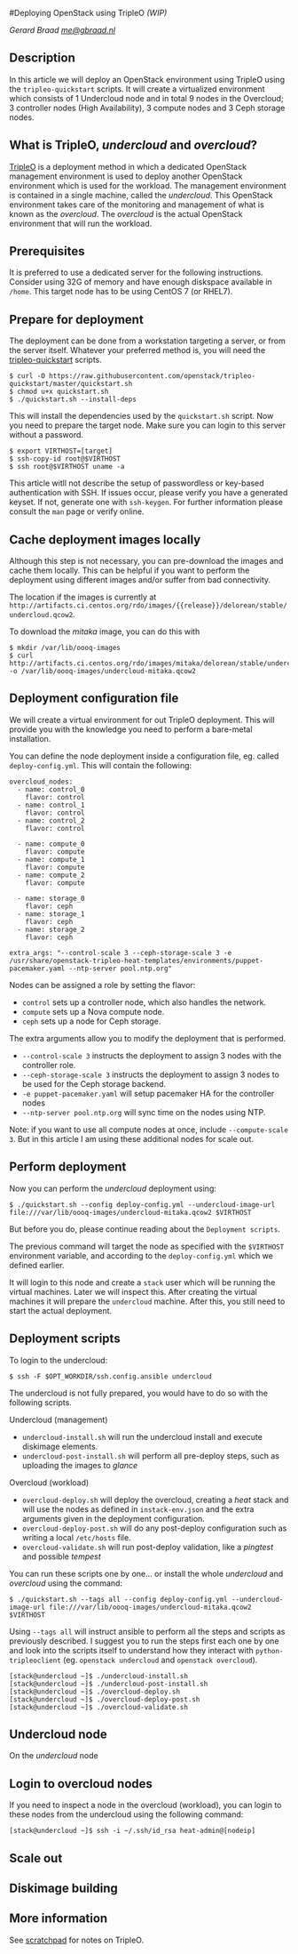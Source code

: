 #Deploying OpenStack using TripleO *(WIP)*

_Gerard Braad <me@gbraad.nl>_


## Description
In this article we will deploy an OpenStack environment using TripleO using
the `tripleo-quickstart` scripts. It will create a virtualized environment
which consists of 1 Undercloud node and in total 9 nodes in the Overcloud;
3 controller nodes (High Availability), 3 compute nodes and 3 Ceph storage
nodes.


## What is TripleO, _undercloud_ and _overcloud_?
[TripleO](https://) is a deployment method in which a dedicated OpenStack
management environment is used to deploy another OpenStack environment which is
used for the workload. The management environment is contained in a single
machine, called the _undercloud_. This OpenStack environment takes care of the
monitoring and management of what is known as the _overcloud_. The _overcloud_
is the actual OpenStack environment that will run the workload.


## Prerequisites
It is preferred to use a dedicated server for the following instructions.
Consider using 32G of memory and have enough diskspace available in `/home`.
This target node has to be using CentOS 7 (or RHEL7).


## Prepare for deployment
The deployment can be done from a workstation targeting a server, or from the
server itself. Whatever your preferred method is, you will need the 
[tripleo-quickstart](https://github.com/openstack/tripleo-quickstart) scripts.

```
$ curl -O https://raw.githubusercontent.com/openstack/tripleo-quickstart/master/quickstart.sh
$ chmod u+x quickstart.sh
$ ./quickstart.sh --install-deps
```

This will install the dependencies used by the `quickstart.sh` script. Now you
need to prepare the target node. Make sure you can login to this server without
a password.

```
$ export VIRTHOST=[target]
$ ssh-copy-id root@$VIRTHOST
$ ssh root@$VIRTHOST uname -a
```

This article witll not describe the setup of passwordless or key-based
authentication with SSH. If issues occur, please verify you have a generated
keyset. If not, generate one with `ssh-keygen`. For further information please
consult the `man` page or verify online.


## Cache deployment images locally
Although this step is not necessary, you can pre-download the images and cache
them locally. This can be helpful if you want to perform the deployment using
different images and/or suffer from bad connectivity.

The location if the images is currently at `http://artifacts.ci.centos.org/rdo/images/{{release}}/delorean/stable/undercloud.qcow2`.

To download the _mitaka_ image, you can do this with

```
$ mkdir /var/lib/oooq-images
$ curl http://artifacts.ci.centos.org/rdo/images/mitaka/delorean/stable/undercloud.qcow2 -o /var/lib/oooq-images/undercloud-mitaka.qcow2
```


## Deployment configuration file
We will create a virtual environment for out TripleO deployment. This will
provide you with the knowledge you need to perform a bare-metal installation.

You can define the node deployment inside a configuration file, eg. called 
`deploy-config.yml`. This will contain the following:

```
overcloud_nodes:
  - name: control_0
    flavor: control
  - name: control_1
    flavor: control
  - name: control_2
    flavor: control

  - name: compute_0
    flavor: compute
  - name: compute_1
    flavor: compute
  - name: compute_2
    flavor: compute

  - name: storage_0
    flavor: ceph
  - name: storage_1
    flavor: ceph
  - name: storage_2
    flavor: ceph

extra_args: "--control-scale 3 --ceph-storage-scale 3 -e /usr/share/openstack-tripleo-heat-templates/environments/puppet-pacemaker.yaml --ntp-server pool.ntp.org"

```

Nodes can be assigned a role by setting the flavor:

  * `control` sets up a controller node, which also handles the network.
  * `compute` sets up a Nova compute node.
  * `ceph` sets up a node for Ceph storage.


The extra arguments allow you to modify the deployment that is performed.

  * `--control-scale 3` instructs the deployment to assign 3 nodes with the
      controller role.
  * `--ceph-storage-scale 3` instructs the deployment to assign 3 nodes to
      be used for the Ceph storage backend.
  * `-e puppet-pacemaker.yaml` will setup pacemaker HA for the controller
      nodes
  * `--ntp-server pool.ntp.org` will sync time on the nodes using NTP.

Note: if you want to use all compute nodes at once, include `--compute-scale 3`. But in this article I am using these additional nodes for scale out.


## Perform deployment
Now you can perform the _undercloud_ deployment using:

```
$ ./quickstart.sh --config deploy-config.yml --undercloud-image-url file:///var/lib/oooq-images/undercloud-mitaka.qcow2 $VIRTHOST
```

But before you do, please continue reading about the `Deployment scripts`.

The previous command will target the node as specified with the `$VIRTHOST` 
environment variable, and according to the `deploy-config.yml` which we defined
earlier.

It will login to this node and create a `stack` user which will be running the
virtual machines. Later we will inspect this. After creating the virtual
machines it will prepare the `undercloud` machine. After this, you still need to
start the actual deployment. 


## Deployment scripts
To login to the undercloud:

```
$ ssh -F $OPT_WORKDIR/ssh.config.ansible undercloud
```

The undercloud is not fully prepared, you would have to do so with the following
scripts.

Undercloud (management)

  * `undercloud-install.sh` will run the undercloud install and execute
    diskimage elements.
  * `undercloud-post-install.sh` will perform all pre-deploy steps, such as
    uploading the images to _glance_

Overcloud (workload)

  * `overcloud-deploy.sh` will deploy the overcloud, creating a _heat_ stack
    and will use the nodes as defined in `instack-env.json` and the extra
    arguments given in the deployment configuration.
  * `overcloud-deploy-post.sh` will do any post-deploy configuration
    such as writing a local `/etc/hosts` file.
  * `overcloud-validate.sh` will run post-deploy validation, like a
    _pingtest_ and possible _tempest_


You can run these scripts one by one... or install the whole _undercloud_ and
_overcloud_ using the command:

```
$ ./quickstart.sh --tags all --config deploy-config.yml --undercloud-image-url file:///var/lib/oooq-images/undercloud-mitaka.qcow2 $VIRTHOST
```

Using `--tags all` will instruct ansible to perform all the steps and scripts
as previously described. I suggest you to run the steps first each one by one
and look into the scripts itself to understand how they interact with
`python-tripleoclient` (eg. `openstack undercloud` and `openstack overcloud`).


```
[stack@undercloud ~]$ ./undercloud-install.sh
[stack@undercloud ~]$ ./undercloud-post-install.sh
[stack@undercloud ~]$ ./overcloud-deploy.sh
[stack@undercloud ~]$ ./overcloud-deploy-post.sh
[stack@undercloud ~]$ ./overcloud-validate.sh
```


## Undercloud node
On the _undercloud_ node 



## Login to overcloud nodes
If you need to inspect a node in the overcloud (workload), you can login to these nodes from the undercloud using the following command:


```
[stack@undercloud ~]$ ssh -i ~/.ssh/id_rsa heat-admin@[nodeip]
```


## Scale out


## Diskimage building


## More information
See [scratchpad](https://github.com/gbraad/openstack-tripleo-scratchpad) for notes on 
TripleO.
